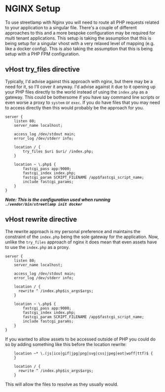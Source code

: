 # NGINX Setup

To use streetlamp with Nginx you will need to route all PHP requests related to your application to a singular file.
There's a couple of different approaches to this and a more bespoke configuration may be required for multi tenant applications.
This setup is taking the assumption that this is being setup for a singular vhost with a very relaxed level of mapping (e.g. like a docker config).
This is also taking the assumption that this is being setup with a PHP FPM configuration.

## vHost try_files directive

Typically, I'd advise against this approach with nginx, but there may be a need for it, so I'll cover it anyway.
I'd advise against it due to it opening up your PHP files directly to the world instead of using the `index.php` as a gateway.
This could be bothersome if you have say command line scripts or even worse a proxy to `system` or `exec`.
If you do have files that you may need to access directly then this would probably be the approach for you.

```text
server {
    listen 80;
    server_name localhost;

    access_log /dev/stdout main;
    error_log /dev/stderr info;

    location / {
        try_files $uri $uri/ /index.php;
    }

    location ~ \.php$ {
        fastcgi_pass app:9000;
        fastcgi_index index.php;
        fastcgi_param SCRIPT_FILENAME /app$fastcgi_script_name;
        include fastcgi_params;
    }
}
```

___Note: This is the configuration used when running `./vendor/bin/streetlamp init docker`___

## vHost rewrite directive

The rewrite approach is my personal preference and maintains the constraint of the `index.php` being the sole gateway for the application.
Now, unlike the `try_files` approach of nginx it does mean that even assets have to use the `index.php` as a proxy.

```text
server {
    listen 80;
    server_name localhost;

    access_log /dev/stdout main;
    error_log /dev/stderr info;

    location / {
      rewrite ^ /index.php$is_args$args;
    }

    location ~ \.php$ {
        fastcgi_pass app:9000;
        fastcgi_index index.php;
        fastcgi_param SCRIPT_FILENAME /app$fastcgi_script_name;
        include fastcgi_params;
    }
}
```

If you wanted to allow assets to be accessed outside of PHP you could do so by adding something like this before the location rewrite:

```text
    location ~* \.(js|ico|gif|jpg|png|svg|css|jpeg|eot|woff|ttf)$ {
    }

    location / {
      rewrite ^ /index.php$is_args$args;
    }
```

This will allow the files to resolve as they usually would.
